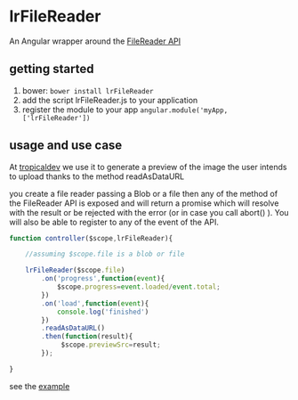 # lrFileReader

An Angular wrapper around the [FileReader API](http://devdocs.io/dom/filereader)

## getting started

1. bower: `bower install lrFileReader`
2. add the script lrFileReader.js to your application
3. register the module to your app ```angular.module('myApp,['lrFileReader'])```

## usage and use case

At [tropicaldev](http://tropicaldev.com/) we use it to generate a preview of the image the user intends to upload
thanks to the method readAsDataURL

you create a file reader passing a Blob or a file then any of the method of the FileReader API is exposed and will return a promise
which will resolve with the result or be rejected with the error (or in case you call abort() ).
You will also be able to register to any of the event of the API.

```javascript
function controller($scope,lrFileReader){

    //assuming $scope.file is a blob or file

    lrFileReader($scope.file)
        .on('progress',function(event){
            $scope.progress=event.loaded/event.total;
        })
        .on('load',function(event){
            console.log('finished')
        })
        .readAsDataURL()
        .then(function(result){
             $scope.previewSrc=result;
        });

}
```

see the [example](http://lorenzofox3.github.io/lrFileReader/example/index.html)




